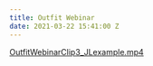 ```yaml
---
title: Outfit Webinar
date: 2021-03-22 15:41:00 Z
---
```


[OutfitWebinarClip3_JLexample.mp4](/uploads/OutfitWebinarClip3_JLexample.mp4)
